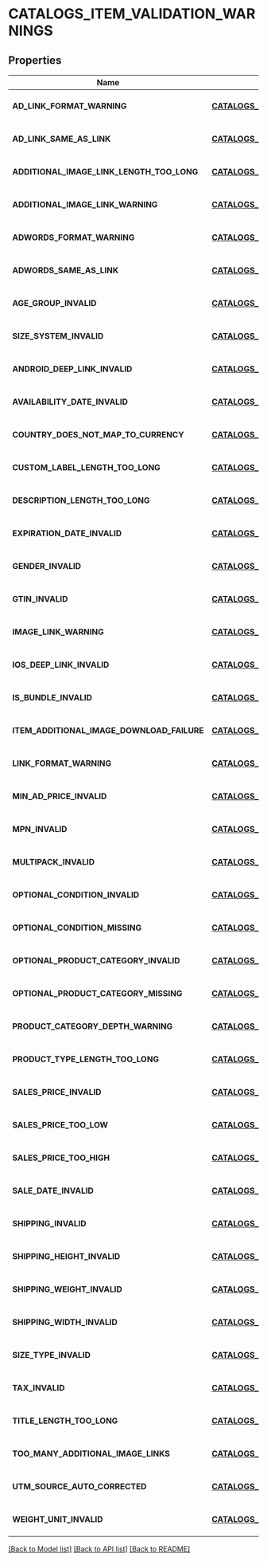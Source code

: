 # CATALOGS_ITEM_VALIDATION_WARNINGS

## Properties
Name | Type | Description | Notes
------------ | ------------- | ------------- | -------------
**AD_LINK_FORMAT_WARNING** | [**CATALOGS_ITEM_VALIDATION_DETAILS**](CatalogsItemValidationDetails.md) |  | [optional] [default to null]
**AD_LINK_SAME_AS_LINK** | [**CATALOGS_ITEM_VALIDATION_DETAILS**](CatalogsItemValidationDetails.md) |  | [optional] [default to null]
**ADDITIONAL_IMAGE_LINK_LENGTH_TOO_LONG** | [**CATALOGS_ITEM_VALIDATION_DETAILS**](CatalogsItemValidationDetails.md) |  | [optional] [default to null]
**ADDITIONAL_IMAGE_LINK_WARNING** | [**CATALOGS_ITEM_VALIDATION_DETAILS**](CatalogsItemValidationDetails.md) |  | [optional] [default to null]
**ADWORDS_FORMAT_WARNING** | [**CATALOGS_ITEM_VALIDATION_DETAILS**](CatalogsItemValidationDetails.md) |  | [optional] [default to null]
**ADWORDS_SAME_AS_LINK** | [**CATALOGS_ITEM_VALIDATION_DETAILS**](CatalogsItemValidationDetails.md) |  | [optional] [default to null]
**AGE_GROUP_INVALID** | [**CATALOGS_ITEM_VALIDATION_DETAILS**](CatalogsItemValidationDetails.md) |  | [optional] [default to null]
**SIZE_SYSTEM_INVALID** | [**CATALOGS_ITEM_VALIDATION_DETAILS**](CatalogsItemValidationDetails.md) |  | [optional] [default to null]
**ANDROID_DEEP_LINK_INVALID** | [**CATALOGS_ITEM_VALIDATION_DETAILS**](CatalogsItemValidationDetails.md) |  | [optional] [default to null]
**AVAILABILITY_DATE_INVALID** | [**CATALOGS_ITEM_VALIDATION_DETAILS**](CatalogsItemValidationDetails.md) |  | [optional] [default to null]
**COUNTRY_DOES_NOT_MAP_TO_CURRENCY** | [**CATALOGS_ITEM_VALIDATION_DETAILS**](CatalogsItemValidationDetails.md) |  | [optional] [default to null]
**CUSTOM_LABEL_LENGTH_TOO_LONG** | [**CATALOGS_ITEM_VALIDATION_DETAILS**](CatalogsItemValidationDetails.md) |  | [optional] [default to null]
**DESCRIPTION_LENGTH_TOO_LONG** | [**CATALOGS_ITEM_VALIDATION_DETAILS**](CatalogsItemValidationDetails.md) |  | [optional] [default to null]
**EXPIRATION_DATE_INVALID** | [**CATALOGS_ITEM_VALIDATION_DETAILS**](CatalogsItemValidationDetails.md) |  | [optional] [default to null]
**GENDER_INVALID** | [**CATALOGS_ITEM_VALIDATION_DETAILS**](CatalogsItemValidationDetails.md) |  | [optional] [default to null]
**GTIN_INVALID** | [**CATALOGS_ITEM_VALIDATION_DETAILS**](CatalogsItemValidationDetails.md) |  | [optional] [default to null]
**IMAGE_LINK_WARNING** | [**CATALOGS_ITEM_VALIDATION_DETAILS**](CatalogsItemValidationDetails.md) |  | [optional] [default to null]
**IOS_DEEP_LINK_INVALID** | [**CATALOGS_ITEM_VALIDATION_DETAILS**](CatalogsItemValidationDetails.md) |  | [optional] [default to null]
**IS_BUNDLE_INVALID** | [**CATALOGS_ITEM_VALIDATION_DETAILS**](CatalogsItemValidationDetails.md) |  | [optional] [default to null]
**ITEM_ADDITIONAL_IMAGE_DOWNLOAD_FAILURE** | [**CATALOGS_ITEM_VALIDATION_DETAILS**](CatalogsItemValidationDetails.md) |  | [optional] [default to null]
**LINK_FORMAT_WARNING** | [**CATALOGS_ITEM_VALIDATION_DETAILS**](CatalogsItemValidationDetails.md) |  | [optional] [default to null]
**MIN_AD_PRICE_INVALID** | [**CATALOGS_ITEM_VALIDATION_DETAILS**](CatalogsItemValidationDetails.md) |  | [optional] [default to null]
**MPN_INVALID** | [**CATALOGS_ITEM_VALIDATION_DETAILS**](CatalogsItemValidationDetails.md) |  | [optional] [default to null]
**MULTIPACK_INVALID** | [**CATALOGS_ITEM_VALIDATION_DETAILS**](CatalogsItemValidationDetails.md) |  | [optional] [default to null]
**OPTIONAL_CONDITION_INVALID** | [**CATALOGS_ITEM_VALIDATION_DETAILS**](CatalogsItemValidationDetails.md) |  | [optional] [default to null]
**OPTIONAL_CONDITION_MISSING** | [**CATALOGS_ITEM_VALIDATION_DETAILS**](CatalogsItemValidationDetails.md) |  | [optional] [default to null]
**OPTIONAL_PRODUCT_CATEGORY_INVALID** | [**CATALOGS_ITEM_VALIDATION_DETAILS**](CatalogsItemValidationDetails.md) |  | [optional] [default to null]
**OPTIONAL_PRODUCT_CATEGORY_MISSING** | [**CATALOGS_ITEM_VALIDATION_DETAILS**](CatalogsItemValidationDetails.md) |  | [optional] [default to null]
**PRODUCT_CATEGORY_DEPTH_WARNING** | [**CATALOGS_ITEM_VALIDATION_DETAILS**](CatalogsItemValidationDetails.md) |  | [optional] [default to null]
**PRODUCT_TYPE_LENGTH_TOO_LONG** | [**CATALOGS_ITEM_VALIDATION_DETAILS**](CatalogsItemValidationDetails.md) |  | [optional] [default to null]
**SALES_PRICE_INVALID** | [**CATALOGS_ITEM_VALIDATION_DETAILS**](CatalogsItemValidationDetails.md) |  | [optional] [default to null]
**SALES_PRICE_TOO_LOW** | [**CATALOGS_ITEM_VALIDATION_DETAILS**](CatalogsItemValidationDetails.md) |  | [optional] [default to null]
**SALES_PRICE_TOO_HIGH** | [**CATALOGS_ITEM_VALIDATION_DETAILS**](CatalogsItemValidationDetails.md) |  | [optional] [default to null]
**SALE_DATE_INVALID** | [**CATALOGS_ITEM_VALIDATION_DETAILS**](CatalogsItemValidationDetails.md) |  | [optional] [default to null]
**SHIPPING_INVALID** | [**CATALOGS_ITEM_VALIDATION_DETAILS**](CatalogsItemValidationDetails.md) |  | [optional] [default to null]
**SHIPPING_HEIGHT_INVALID** | [**CATALOGS_ITEM_VALIDATION_DETAILS**](CatalogsItemValidationDetails.md) |  | [optional] [default to null]
**SHIPPING_WEIGHT_INVALID** | [**CATALOGS_ITEM_VALIDATION_DETAILS**](CatalogsItemValidationDetails.md) |  | [optional] [default to null]
**SHIPPING_WIDTH_INVALID** | [**CATALOGS_ITEM_VALIDATION_DETAILS**](CatalogsItemValidationDetails.md) |  | [optional] [default to null]
**SIZE_TYPE_INVALID** | [**CATALOGS_ITEM_VALIDATION_DETAILS**](CatalogsItemValidationDetails.md) |  | [optional] [default to null]
**TAX_INVALID** | [**CATALOGS_ITEM_VALIDATION_DETAILS**](CatalogsItemValidationDetails.md) |  | [optional] [default to null]
**TITLE_LENGTH_TOO_LONG** | [**CATALOGS_ITEM_VALIDATION_DETAILS**](CatalogsItemValidationDetails.md) |  | [optional] [default to null]
**TOO_MANY_ADDITIONAL_IMAGE_LINKS** | [**CATALOGS_ITEM_VALIDATION_DETAILS**](CatalogsItemValidationDetails.md) |  | [optional] [default to null]
**UTM_SOURCE_AUTO_CORRECTED** | [**CATALOGS_ITEM_VALIDATION_DETAILS**](CatalogsItemValidationDetails.md) |  | [optional] [default to null]
**WEIGHT_UNIT_INVALID** | [**CATALOGS_ITEM_VALIDATION_DETAILS**](CatalogsItemValidationDetails.md) |  | [optional] [default to null]

[[Back to Model list]](../README.md#documentation-for-models) [[Back to API list]](../README.md#documentation-for-api-endpoints) [[Back to README]](../README.md)


